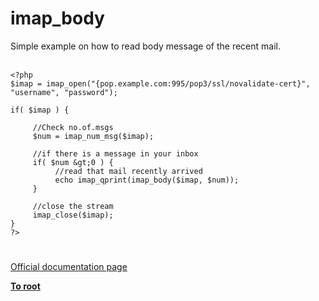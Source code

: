 # imap_body



Simple example on how to read body message of the recent mail.<br><br>

```
<?php
$imap = imap_open("{pop.example.com:995/pop3/ssl/novalidate-cert}", "username", "password");

if( $imap ) {
    
     //Check no.of.msgs
     $num = imap_num_msg($imap);

     //if there is a message in your inbox
     if( $num &gt;0 ) {
          //read that mail recently arrived
          echo imap_qprint(imap_body($imap, $num));
     }

     //close the stream
     imap_close($imap);
}
?>
```
  

#

[Official documentation page](https://www.php.net/manual/en/function.imap-body.php)

**[To root](/README.md)**